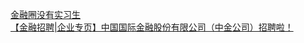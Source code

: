   
[金融圈没有实习生](http://www.dianyue.me/archives/587/4j7kr69pf4ku7v66/)  
[【金融招聘|企业专页】中国国际金融股份有限公司（中金公司）招聘啦！](http://www.dianyue.me/archives/125/f2ri0xziq0h4dbhz/)
